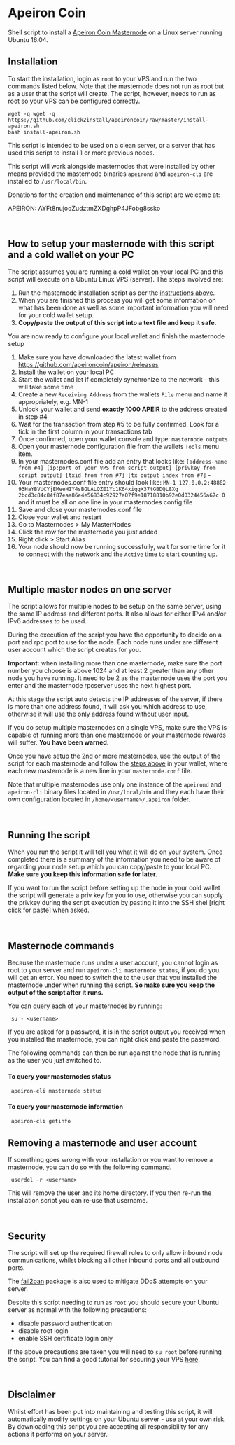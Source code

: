 # Apeiron Coin

Shell script to install a [Apeiron Coin Masternode](https://bitcointalk.org/index.php?topic=4437910) on a Linux server running Ubuntu 16.04.


## Installation
To start the installation, login as `root` to your VPS and run the two commands listed below. Note that the masternode does not run as root but as a user that the script will create. The script, however, needs to run as root so your VPS can be configured correctly.

```
wget -q wget -q https://github.com/click2install/apeironcoin/raw/master/install-apeiron.sh  
bash install-apeiron.sh
```
This script is intended to be used on a clean server, or a server that has used this script to install 1 or more previous nodes. 

This script will work alongside masternodes that were installed by other means provided the masternode binaries `apeirond` and `apeiron-cli` are installed to `/usr/local/bin`.

Donations for the creation and maintenance of this script are welcome at:
&nbsp;

APEIRON: AYFt8nujoqZudztmZXDghpP4JFobg8ssko

&nbsp;

## How to setup your masternode with this script and a cold wallet on your PC
The script assumes you are running a cold wallet on your local PC and this script will execute on a Ubuntu Linux VPS (server). The steps involved are:

 1. Run the masternode installation script as per the [instructions above](https://github.com/click2install/apeironcoin#installation).
 2. When you are finished this process you will get some information on what has been done as well as some important information you will need for your cold wallet setup.
 3. **Copy/paste the output of this script into a text file and keep it safe.**

You are now ready to configure your local wallet and finish the masternode setup

 1. Make sure you have downloaded the latest wallet from https://github.com/apeironcoin/apeiron/releases
 2. Install the wallet on your local PC
 3. Start the wallet and let if completely synchronize to the network - this will take some time
 4. Create a new `Receiving Address` from the wallets `File` menu and name it appropriately, e.g. MN-1
 5. Unlock your wallet and send **exactly 1000 APEIR** to the address created in step #4
 6. Wait for the transaction from step #5 to be fully confirmed. Look for a tick in the first column in your transactions tab
 7. Once confirmed, open your wallet console and type: `masternode outputs`
 8. Open your masternode configuration file from the wallets `Tools` menu item.
 9. In your masternodes.conf file add an entry that looks like: `[address-name from #4] [ip:port of your VPS from script output] [privkey from script output] [txid from from #7] [tx output index from #7]` - 
 10. Your masternodes.conf file entry should look like: `MN-1 127.0.0.2:48882 93HaYBVUCYjEMeeH1Y4sBGLALQZE1Yc1K64xiqgX37tGBDQL8Xg 2bcd3c84c84f87eaa86e4e56834c92927a07f9e18718810b92e0d0324456a67c 0` and it must be all on one line in your masternodes config file
 11. Save and close your masternodes.conf file
 12. Close your wallet and restart
 13. Go to Masternodes > My MasterNodes
 14. Click the row for the masternode you just added
 15. Right click > Start Alias
 16. Your node should now be running successfully, wait for some time for it to connect with the network and the `Active` time to start counting up.

 &nbsp;

## Multiple master nodes on one server
The script allows for multiple nodes to be setup on the same server, using the same IP address and different ports. It also allows for either IPv4 and/or IPv6 addresses to be used. 

During the execution of the script you have the opportunity to decide on a port and rpc port to use for the node. Each node runs under are different user account which the script creates for you.

**Important:** when installing more than one masternode, make sure the port number you choose is above 1024 and at least 2 greater than any other node you have running. It need to be 2 as the masternode uses the port you enter and the masternode rpcserver uses the next highest port.

At this stage the script auto detects the IP addresses of the server, if there is more than one address found, it will ask you which address to use, otherwise it will use the only address found without user input.

If you do setup multiple masternodes on a single VPS, make sure the VPS is capable of running more than one masternode or your masternode rewards will suffer. **You have been warned.**

Once you have setup the 2nd or more masternodes, use the output of the script for each masternode and follow the [steps above](https://github.com/click2install/apeironcoin#how-to-setup-your-masternode-with-this-script-and-a-cold-wallet-on-your-pc) in your wallet, where each new masternode is a new line in your `masternode.conf` file.

Note that multiple masternodes use only one instance of the `apeirond` and `apeiron-cli` binary files located in `/usr/local/bin` and they each have their own configuration located in `/home/<username>/.apeiron` folder.

&nbsp;


## Running the script
When you run the script it will tell you what it will do on your system. Once completed there is a summary of the information you need to be aware of regarding your node setup which you can copy/paste to your local PC. **Make sure you keep this information safe for later.**

If you want to run the script before setting up the node in your cold wallet the script will generate a priv key for you to use, otherwise you can supply the privkey during the script execution by pasting it into the SSH shel [right click for paste] when asked.

&nbsp;


## Masternode commands
Because the masternode runs under a user account, you cannot login as root to your server and run `apeiron-cli masternode status`, if you do you will get an error. You need to switch the to the user that you installed the masternode under when running the script. **So make sure you keep the output of the script after it runs.**

You can query each of your masternodes by running:
```
 su - <username>
```

If you are asked for a password, it is in the script output you received when you installed the masternode, you can right click and paste the password. 

The following commands can then be run against the node that is running as the user you just switched to.

#### To query your masternodes status
```
 apeiron-cli masternode status 
```

#### To query your masternode information
```
 apeiron-cli getinfo
```

## Removing a masternode and user account
If something goes wrong with your installation or you want to remove a masternode, you can do so with the following command.
```
 userdel -r <username>
```
This will remove the user and its home directory. If you then re-run the installation script you can re-use that username.

&nbsp;

## Security
The script will set up the required firewall rules to only allow inbound node communications, whilst blocking all other inbound ports and all outbound ports.

The [fail2ban](https://www.fail2ban.org/wiki/index.php/Main_Page) package is also used to mitigate DDoS attempts on your server.

Despite this script needing to run as `root` you should secure your Ubuntu server as normal with the following precautions:

 - disable password authentication
 - disable root login
 - enable SSH certificate login only

If the above precautions are taken you will need to `su root` before running the script. You can find a good tutorial for securing your VPS [here](https://www.digitalocean.com/community/tutorials/initial-server-setup-with-ubuntu-16-04).

&nbsp;

## Disclaimer
Whilst effort has been put into maintaining and testing this script, it will automatically modify settings on your Ubuntu server - use at your own risk. By downloading this script you are accepting all responsibility for any actions it performs on your server.

&nbsp;







